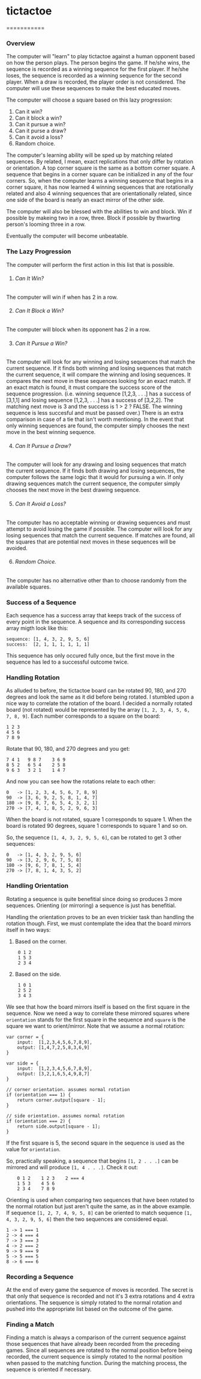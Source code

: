 # tictactoe
===========

### Overview

The computer will "learn" to play tictactoe against a human opponent based on how the person plays. The person begins the game. If he/she wins, the sequence is recorded as a winning sequence for the first player. If he/she loses, the sequence is recorded as a winning sequence for the second player. When a draw is recorded, the player order is not considered. The computer will use these sequences to make the best educated moves.

The computer will choose a square based on this lazy progression:

1. Can it win?
2. Can it block a win?
3. Can it pursue a win?
4. Can it purse a draw?
5. Can it avoid a loss?
6. Random choice.

The computer's learning ability will be sped up by matching related sequences. By related, I mean, exact replications that only differ by rotation or orientation. A top corner square is the same as a bottom corner square. A sequence that begins in a corner square can be initialized in any of the four corners. So, when the computer learns a winning sequence that begins in a corner square, it has now learned 4 winning sequences that are rotationally related and also 4 winning sequences that are orientationally related, since one side of the board is nearly an exact mirror of the other side.

The computer will also be blessed with the abilities to win and block. Win if possible by makeing two in a row, three. Block if possible by thwarting person's looming three in a row.

Eventually the computer will become unbeatable.

### The Lazy Progression
The computer will perform the first action in this list that is possible.

1. ###### Can It Win?
The computer will win if when has 2 in a row.

2. ###### Can It Block a Win?
The computer will block when its opponent has 2 in a row.

3. ###### Can It Pursue a Win?
The computer will look for any winning and losing sequences that match the current sequence. If it finds both winning and losing sequences that match the current sequence, it will compare the winning and losing sequences. It compares the next move in these sequences looking for an exact match. If an exact match is found, it must compare the success score of the sequence progression. (i.e. winning sequence [1,2,3, . . .] has a success of [3,1,1] and losing sequence [1,2,3, . . .] has a success of [3,2,2]. The matching next move is 3 and the success is 1 > 2 ? FALSE. The winning sequence is less succesful and must be passed over.) There is an extra comparison in case of a tie that isn't worth mentioning.
In the event that only winning sequences are found, the computer simply chooses the next move in the best winning sequence.

4. ###### Can It Pursue a Draw?
The computer will look for any drawing and losing sequences that match the current sequence. If it finds both drawing and losing sequences, the computer follows the same logic that it would for pursuing a win. If only drawing sequences match the current sequence, the computer simply chooses the next move in the best drawing sequence.

5. ###### Can It Avoid a Loss?
The computer has no acceptable winning or drawing sequences and must attempt to avoid losing the game if possible. The computer will look for any losing sequences that match the current sequence. If matches are found, all the squares that are potential next moves in these sequences will be avoided.

6. ###### Random Choice.
The computer has no alternative other than to choose randomly from the available squares.

### Success of a Sequence
Each sequence has a success array that keeps track of the success of every point in the sequence. A sequence and its corresponding success array migth look like this:

	sequence: [1, 4, 3, 2, 9, 5, 6]
	success:  [2, 1, 1, 1, 1, 1, 1]

This sequence has only occured fully once, but the first move in the sequence has led to a successful outcome twice.

### Handling Rotation
As alluded to before, the tictactoe board can be rotated 90, 180, and 270 degrees and look the same as it did before being rotated. I stumbled upon a nice way to correlate the rotation of the board. I decided a normally rotated board (not rotated) would be represented by the array `[1, 2, 3, 4, 5, 6, 7, 8, 9]`. Each number corresponds to a square on the board:

	1 2 3
	4 5 6
	7 8 9
	
Rotate that 90, 180, and 270 degrees and you get:

	7 4 1   9 8 7    3 6 9
	8 5 2   6 5 4    2 5 8
	9 6 3   3 2 1    1 4 7
	
And now you can see how the rotations relate to each other:

	0   -> [1, 2, 3, 4, 5, 6, 7, 8, 9]
	90  -> [3, 6, 9, 2, 5, 8, 1, 4, 7]
	180 -> [9, 8, 7, 6, 5, 4, 3, 2, 1]
	270 -> [7, 4, 1, 8, 5, 2, 9, 6, 3]
	
When the board is not rotated, square 1 corresponds to square 1. When the board is rotated 90 degrees, square 1 corresponds to square 1 and so on.

So, the sequence `[1, 4, 3, 2, 9, 5, 6]`, can be rotated to get 3 other sequences:

	0   -> [1, 4, 3, 2, 9, 5, 6]	
	90  -> [3, 2, 9, 6, 7, 5, 8]
	180 -> [9, 6, 7, 8, 1, 5, 4]
	270 -> [7, 8, 1, 4, 3, 5, 2]
	
### Handling Orientation
Rotating a sequence is quite benefitial since doing so produces 3 more sequences. Orienting (or mirroring) a sequence is just has benefitial. 

Handling the orientation proves to be an even trickier task than handling the rotation though. First, we must contemplate the idea that the board mirrors itself in two ways:

1. Based on the corner.

		0 1 2
		1 5 3
		2 3 4

2. Based on the side.

		1 0 1
		2 5 2
		3 4 3

We see that how the board mirrors itself is based on the first square in the sequence. Now we need a way to correlate these mirrored squares where `orientation` stands for the first square in the sequence and `square` is the square we want to orient/mirror. Note that we assume a normal rotation:

	var corner = {
		input:  [1,2,3,4,5,6,7,8,9],
		output: [1,4,7,2,5,8,3,6,9]
	}

	var side = {
		input:  [1,2,3,4,5,6,7,8,9],
		output: [3,2,1,6,5,4,9,8,7]
	}
	
	// corner orientation. assumes normal rotation
	if (orientation === 1) {
		return corner.output[square - 1];
	}

	// side orientation. assumes normal rotation
	if (orientation === 2) {
		return side.output[square - 1];
	}
	
If the first square is 5, the second square in the sequence is used as the value for `orientation`.

So, practically speaking, a sequence that begins `[1, 2 . . .]` can be mirrored and will produce `[1, 4 . . .]`. Check it out:

		0 1 2    1 2 3    2 === 4
		1 5 3	 4 5 6
		2 3 4	 7 8 9
	

Orienting is used when comparing two sequences that have been rotated to the normal rotation but just aren't quite the same, as in the above example. If sequence `[1, 2, 7, 4, 9, 5, 8]` can be oriented to match sequence `[1, 4, 3, 2, 9, 5, 6]` then the two sequences are considered equal.

	1 -> 1 === 1
	2 -> 4 === 4
	7 -> 3 === 3
	4 -> 2 === 2
	9 -> 9 === 9
	5 -> 5 === 5
	8 -> 6 === 6
	

### Recording a Sequence
At the end of every game the sequence of moves is recorded. The secret is that only that sequence is recorded and not it's 3 extra rotations and 4 extra orientations. The sequence is simply rotated to the normal rotation and pushed into the appropriate list based on the outcome of the game.

### Finding a Match
Finding a match is always a comparison of the current sequence against those sequences that have already been recorded from the preceding games. Since all sequences are rotated to the normal position before being recorded, the current sequence is simply rotated to the normal position when passed to the matching function. During the matching process, the sequence is oriented if necessary.
